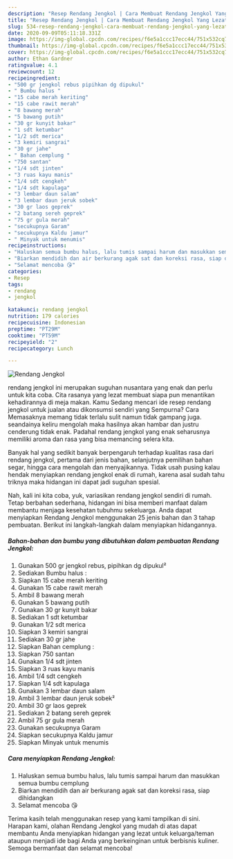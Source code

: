 ```yaml
---
description: "Resep Rendang Jengkol | Cara Membuat Rendang Jengkol Yang Lezat"
title: "Resep Rendang Jengkol | Cara Membuat Rendang Jengkol Yang Lezat"
slug: 534-resep-rendang-jengkol-cara-membuat-rendang-jengkol-yang-lezat
date: 2020-09-09T05:11:18.331Z
image: https://img-global.cpcdn.com/recipes/f6e5a1ccc17ecc44/751x532cq70/rendang-jengkol-foto-resep-utama.jpg
thumbnail: https://img-global.cpcdn.com/recipes/f6e5a1ccc17ecc44/751x532cq70/rendang-jengkol-foto-resep-utama.jpg
cover: https://img-global.cpcdn.com/recipes/f6e5a1ccc17ecc44/751x532cq70/rendang-jengkol-foto-resep-utama.jpg
author: Ethan Gardner
ratingvalue: 4.1
reviewcount: 12
recipeingredient:
- "500 gr jengkol rebus pipihkan dg dipukul"
- " Bumbu halus "
- "15 cabe merah keriting"
- "15 cabe rawit merah"
- "8 bawang merah"
- "5 bawang putih"
- "30 gr kunyit bakar"
- "1 sdt ketumbar"
- "1/2 sdt merica"
- "3 kemiri sangrai"
- "30 gr jahe"
- " Bahan cemplung "
- "750 santan"
- "1/4 sdt jinten"
- "3 ruas kayu manis"
- "1/4 sdt cengkeh"
- "1/4 sdt kapulaga"
- "3 lembar daun salam"
- "3 lembar daun jeruk sobek"
- "30 gr laos geprek"
- "2 batang sereh geprek"
- "75 gr gula merah"
- "secukupnya Garam"
- "secukupnya Kaldu jamur"
- " Minyak untuk menumis"
recipeinstructions:
- "Haluskan semua bumbu halus, lalu tumis sampai harum dan masukkan semua bumbu cemplung"
- "Biarkan mendidih dan air berkurang agak sat dan koreksi rasa, siap dihidangkan"
- "Selamat mencoba 😘"
categories:
- Resep
tags:
- rendang
- jengkol

katakunci: rendang jengkol 
nutrition: 179 calories
recipecuisine: Indonesian
preptime: "PT29M"
cooktime: "PT59M"
recipeyield: "2"
recipecategory: Lunch

---
```



![Rendang Jengkol](https://img-global.cpcdn.com/recipes/f6e5a1ccc17ecc44/751x532cq70/rendang-jengkol-foto-resep-utama.jpg)


rendang jengkol ini merupakan suguhan nusantara yang enak dan perlu untuk kita coba. Cita rasanya yang lezat membuat siapa pun menantikan kehadirannya di meja makan.
Kamu Sedang mencari ide resep rendang jengkol untuk jualan atau dikonsumsi sendiri yang Sempurna? Cara Memasaknya memang tidak terlalu sulit namun tidak gampang juga. seandainya keliru mengolah maka hasilnya akan hambar dan justru cenderung tidak enak. Padahal rendang jengkol yang enak seharusnya memiliki aroma dan rasa yang bisa memancing selera kita.

Banyak hal yang sedikit banyak berpengaruh terhadap kualitas rasa dari rendang jengkol, pertama dari jenis bahan, selanjutnya pemilihan bahan segar, hingga cara mengolah dan menyajikannya. Tidak usah pusing kalau hendak menyiapkan rendang jengkol enak di rumah, karena asal sudah tahu triknya maka hidangan ini dapat jadi suguhan spesial.




Nah, kali ini kita coba, yuk, variasikan rendang jengkol sendiri di rumah. Tetap berbahan sederhana, hidangan ini bisa memberi manfaat dalam membantu menjaga kesehatan tubuhmu sekeluarga. Anda dapat menyiapkan Rendang Jengkol menggunakan 25 jenis bahan dan 3 tahap pembuatan. Berikut ini langkah-langkah dalam menyiapkan hidangannya.

<!--inarticleads1-->

##### Bahan-bahan dan bumbu yang dibutuhkan dalam pembuatan Rendang Jengkol:

1. Gunakan 500 gr jengkol rebus, pipihkan dg dipukul²
1. Sediakan  Bumbu halus :
1. Siapkan 15 cabe merah keriting
1. Gunakan 15 cabe rawit merah
1. Ambil 8 bawang merah
1. Gunakan 5 bawang putih
1. Gunakan 30 gr kunyit bakar
1. Sediakan 1 sdt ketumbar
1. Gunakan 1/2 sdt merica
1. Siapkan 3 kemiri sangrai
1. Sediakan 30 gr jahe
1. Siapkan  Bahan cemplung :
1. Siapkan 750 santan
1. Gunakan 1/4 sdt jinten
1. Siapkan 3 ruas kayu manis
1. Ambil 1/4 sdt cengkeh
1. Siapkan 1/4 sdt kapulaga
1. Gunakan 3 lembar daun salam
1. Ambil 3 lembar daun jeruk sobek²
1. Ambil 30 gr laos geprek
1. Sediakan 2 batang sereh geprek
1. Ambil 75 gr gula merah
1. Gunakan secukupnya Garam
1. Siapkan secukupnya Kaldu jamur
1. Siapkan  Minyak untuk menumis




<!--inarticleads2-->

##### Cara menyiapkan Rendang Jengkol:

1. Haluskan semua bumbu halus, lalu tumis sampai harum dan masukkan semua bumbu cemplung
1. Biarkan mendidih dan air berkurang agak sat dan koreksi rasa, siap dihidangkan
1. Selamat mencoba 😘




Terima kasih telah menggunakan resep yang kami tampilkan di sini. Harapan kami, olahan Rendang Jengkol yang mudah di atas dapat membantu Anda menyiapkan hidangan yang lezat untuk keluarga/teman ataupun menjadi ide bagi Anda yang berkeinginan untuk berbisnis kuliner. Semoga bermanfaat dan selamat mencoba!
